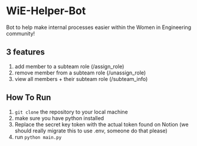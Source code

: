 # WiE-Helper-Bot

Bot to help make internal processes easier within the Women in Engineering community!

## 3 features
1. add member to a subteam role (/assign_role)
2. remove member from a subteam role (/unassign_role)
3. view all members + their subteam role (/subteam_info)

## How To Run
1. ```git clone``` the repository to your local machine
2. make sure you have python installed
3. Replace the secret key token with the actual token found on Notion (we should really migrate this to use .env, someone do that please)
4. run ```python main.py```
